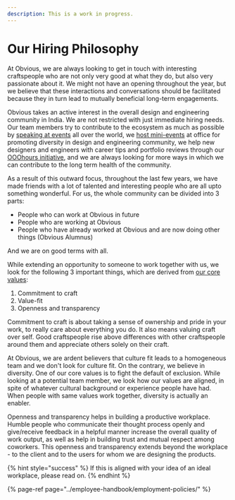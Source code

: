 ```yaml
---
description: This is a work in progress.
---
```


# Our Hiring Philosophy

At Obvious, we are always looking to get in touch with interesting craftspeople who are not only very good at what they do, but also very passionate about it. We might not have an opening throughout the year, but we believe that these interactions and conversations should be facilitated because they in turn lead to mutually beneficial long-term engagements. 

Obvious takes an active interest in the overall design and engineering community in India. We are not restricted with just immediate hiring needs. Our team members try to contribute to the ecosystem as much as possible by [speaking at events](https://obvious.in/talks-appearances/) all over the world, we [host mini-events](https://twitter.com/womendroid?lang=en) at office for promoting diversity in design and engineering community, we help new designers and engineers with career tips and portfolio reviews through our [OOOhours initiative](https://ooohours.com/), and we are always looking for more ways in which we can contribute to the long term health of the community. 

As a result of this outward focus, throughout the last few years, we have made friends with a lot of talented and interesting people who are all upto something wonderful. For us, the whole community can be divided into 3 parts:

* People who can work at Obvious in future
* People who are working at Obvious
* People who have already worked at Obvious and are now doing other things \(Obvious Alumnus\)

And we are on good terms with all. 

While extending an opportunity to someone to work together with us, we look for the following 3 important things, which are derived from [our core values](https://playbook.obvious.in/employee-handbook/introduction/obvious-core-values):

1. Commitment to craft
2. Value-fit
3. Openness and transparency

Commitment to craft is about taking a sense of ownership and pride in your work, to really care about everything you do. It also means valuing craft over self. Good craftspeople rise above differences with other craftspeople around them and appreciate others solely on their craft.

At Obvious, we are ardent believers that culture fit leads to a homogeneous team and we don't look for culture fit. On the contrary, we believe in diversity. One of our core values is to fight the default of exclusion. While looking at a potential team member, we look how our values are aligned, in spite of whatever cultural background or experience people have had. When people with same values work together, diversity is actually an enabler. 

Openness and transparency helps in building a productive workplace. Humble people who communicate their thought process openly and give/receive feedback in a helpful manner   increase the overall quality of work output, as well as help in building trust and mutual respect among coworkers. This openness and transparency extends beyond the workplace - to the client and to the users for whom we are designing the products.

{% hint style="success" %}
If this is aligned with your idea of an ideal workplace, please read on.
{% endhint %}

{% page-ref page="../employee-handbook/employment-policies/" %}

